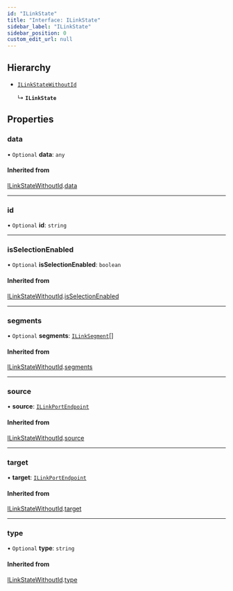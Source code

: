 ```yaml
---
id: "ILinkState"
title: "Interface: ILinkState"
sidebar_label: "ILinkState"
sidebar_position: 0
custom_edit_url: null
---
```


## Hierarchy

- [`ILinkStateWithoutId`](ILinkStateWithoutId.md)

  ↳ **`ILinkState`**

## Properties

### data

• `Optional` **data**: `any`

#### Inherited from

[ILinkStateWithoutId](ILinkStateWithoutId.md).[data](ILinkStateWithoutId.md#data)

___

### id

• `Optional` **id**: `string`

___

### isSelectionEnabled

• `Optional` **isSelectionEnabled**: `boolean`

#### Inherited from

[ILinkStateWithoutId](ILinkStateWithoutId.md).[isSelectionEnabled](ILinkStateWithoutId.md#isselectionenabled)

___

### segments

• `Optional` **segments**: [`ILinkSegment`](ILinkSegment.md)[]

#### Inherited from

[ILinkStateWithoutId](ILinkStateWithoutId.md).[segments](ILinkStateWithoutId.md#segments)

___

### source

• **source**: [`ILinkPortEndpoint`](ILinkPortEndpoint.md)

#### Inherited from

[ILinkStateWithoutId](ILinkStateWithoutId.md).[source](ILinkStateWithoutId.md#source)

___

### target

• **target**: [`ILinkPortEndpoint`](ILinkPortEndpoint.md)

#### Inherited from

[ILinkStateWithoutId](ILinkStateWithoutId.md).[target](ILinkStateWithoutId.md#target)

___

### type

• `Optional` **type**: `string`

#### Inherited from

[ILinkStateWithoutId](ILinkStateWithoutId.md).[type](ILinkStateWithoutId.md#type)
